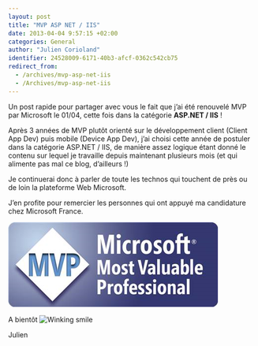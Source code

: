 ```yaml
---
layout: post
title: "MVP ASP NET / IIS"
date: 2013-04-04 9:57:15 +02:00
categories: General
author: "Julien Corioland"
identifier: 24528009-6171-40b3-afcf-0362c542cb75
redirect_from:
  - /archives/mvp-asp-net-iis
  - /Archives/mvp-asp-net-iis
---
```


Un post rapide pour partager avec vous le fait que j’ai été renouvelé MVP par Microsoft le 01/04, cette fois dans la catégorie **ASP.NET / IIS** !

Après 3 années de MVP plutôt orienté sur le développement client (Client App Dev) puis mobile (Device App Dev), j’ai choisi cette année de postuler dans la catégorie ASP.NET / IIS, de manière assez logique étant donné le contenu sur lequel je travaille depuis maintenant plusieurs mois (et qui alimente pas mal ce blog, d’ailleurs !)

Je continuerai donc à parler de toute les technos qui touchent de près ou de loin la plateforme Web Microsoft.

J’en profite pour remercier les personnes qui ont appuyé ma candidature chez Microsoft France.

![image](/images/mvp-asp-net-iis/untitled_7DC6FFA5.png)

A bientôt <img class="wlEmoticon wlEmoticon-winkingsmile" style="border-top-style: none; border-left-style: none; border-bottom-style: none; border-right-style: none" alt="Winking smile" src="https://juliencorioland.blob.core.windows.net/medias/wlEmoticon-winkingsmile_5BFB2714.png">

Julien

